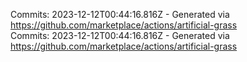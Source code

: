 Commits: 2023-12-12T00:44:16.816Z - Generated via https://github.com/marketplace/actions/artificial-grass
<br>
Commits: 2023-12-12T00:44:16.816Z - Generated via https://github.com/marketplace/actions/artificial-grass
<br>
